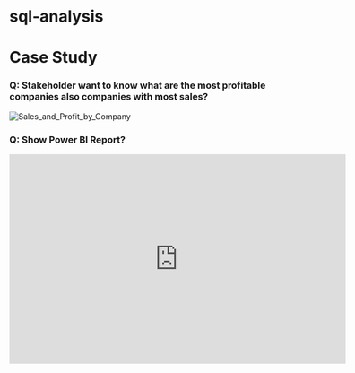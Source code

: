 # sql-analysis

# Case Study
### Q: Stakeholder want to know what are the most profitable companies also companies with most sales? 
![Sales_and_Profit_by_Company](https://github.com/lasanishop/sql-analysis/assets/106479742/bdfe15b2-82f0-475c-bfbb-9e4dee9d2b47)

### Q: Show Power BI Report?
<iframe title="Report Section" width="600" height="373.5" src="https://app.powerbi.com/view?r=eyJrIjoiNjlhNWQwMzEtZTU5Mi00YWE2LTgwMTktMWEzNzk3OTFhMTRiIiwidCI6ImEzZGQxNmFlLTNlOGQtNDBhZS1iMmM3LWI0MDY1MjM3Yjg4MyIsImMiOjl9" frameborder="0" allowFullScreen="true"></iframe>
